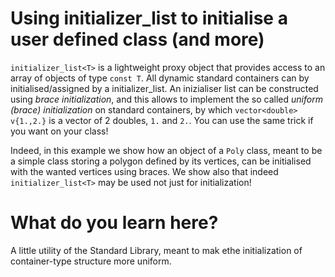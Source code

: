 # Using initializer_list to initialise a user defined class (and more) #


`initializer_list<T>` is a lightweight proxy object that provides access to an array of objects of type `const T`. All dynamic standard containers can by initialised/assigned by a initializer_list.
An inizialiser list can be constructed using *brace initialization*, and this  allows to implement the so called *uniform (brace) initialization* on standard containers, by which `vector<double> v{1.,2.}` is a vector of 2 doubles, `1.` and `2.`. You can use the same trick if you want on your class!

Indeed, in this example we show how an object of a  `Poly` class, meant to be a simple class storing a polygon defined by its vertices, can be initialised with the wanted vertices using braces. We show also that indeed `initializer_list<T>` may be used not just for initialization!

# What do you learn here? #
A little utility of the Standard Library, meant to mak ethe initialization of container-type structure more uniform.
